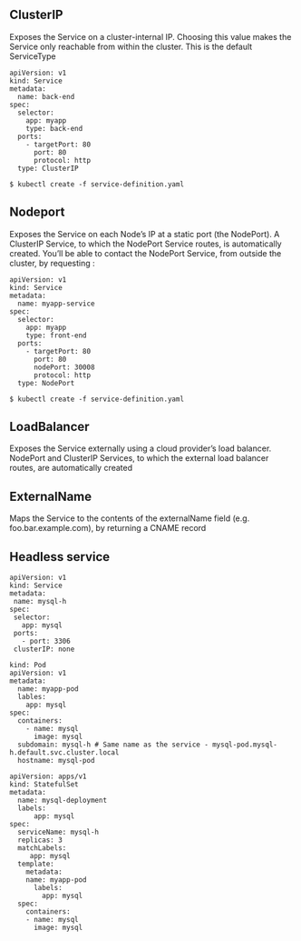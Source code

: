 ## ClusterIP
Exposes the Service on a cluster-internal IP. Choosing this value makes the Service only reachable from within the cluster. This is the default ServiceType
```
apiVersion: v1
kind: Service
metadata:
  name: back-end
spec:
  selector:
    app: myapp
    type: back-end
  ports:
    - targetPort: 80
      port: 80
      protocol: http
  type: ClusterIP
```
`$ kubectl create -f service-definition.yaml`

## Nodeport
 Exposes the Service on each Node’s IP at a static port (the NodePort). A ClusterIP Service, to which the NodePort Service routes, is automatically created. You’ll be able to contact the NodePort Service, from outside the cluster, by requesting <NodeIP>:<NodePort>
```
apiVersion: v1
kind: Service
metadata:
  name: myapp-service
spec:
  selector:
    app: myapp
    type: front-end
  ports:
    - targetPort: 80
      port: 80
      nodePort: 30008
      protocol: http
  type: NodePort
```
`$ kubectl create -f service-definition.yaml`

## LoadBalancer
Exposes the Service externally using a cloud provider’s load balancer. NodePort and ClusterIP Services, to which the external load balancer routes, are automatically created

## ExternalName
 Maps the Service to the contents of the externalName field (e.g. foo.bar.example.com), by returning a CNAME record

 ## Headless service
 ```
apiVersion: v1
kind: Service
metadata:
  name: mysql-h
spec:
  selector:
    app: mysql
  ports:
    - port: 3306
  clusterIP: none
```
```
kind: Pod 
apiVersion: v1 
metadata:
  name: myapp-pod
  lables:
    app: mysql
spec:
  containers:
    - name: mysql
      image: mysql
  subdomain: mysql-h # Same name as the service - mysql-pod.mysql-h.default.svc.cluster.local
  hostname: mysql-pod
```
```
apiVersion: apps/v1
kind: StatefulSet
metadata:
  name: mysql-deployment
  labels:
      app: mysql
spec:
  serviceName: mysql-h
  replicas: 3
  matchLabels:
     app: mysql
  template:
    metadata:
    name: myapp-pod
      labels:
        app: mysql
  spec:
    containers:
    - name: mysql
      image: mysql
```